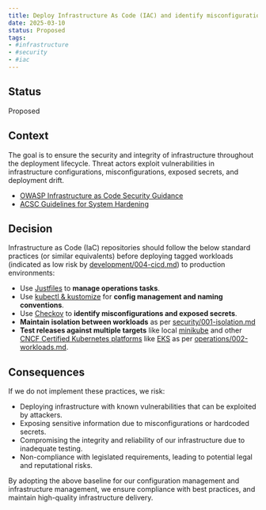 ```yaml
---
title: Deploy Infrastructure As Code (IAC) and identify misconfiguration
date: 2025-03-10
status: Proposed
tags:
- #infrastructure
- #security
- #iac
---
```


## Status

Proposed

## Context

The goal is to ensure the security and integrity of infrastructure throughout the deployment lifecycle. Threat actors exploit vulnerabilities in infrastructure configurations, misconfigurations, exposed secrets, and deployment drift.

- [OWASP Infrastructure as Code Security Guidance](https://cheatsheetseries.owasp.org/cheatsheets/Infrastructure_as_Code_Security_Cheat_Sheet.html)
- [ACSC Guidelines for System Hardening](https://www.cyber.gov.au/resources-business-and-government/essential-cybersecurity/ism/cybersecurity-guidelines/guidelines-system-hardening)

## Decision

Infrastructure as Code (IaC) repositories should follow the below standard practices (or similar equivalents) before deploying tagged workloads (indicated as low risk by [development/004-cicd.md](../development/004-cicd.md)) to production environments:

- Use [Justfiles](https://just.systems/man/en/) to **manage operations tasks**.
- Use [kubectl & kustomize](https://kubectl.docs.kubernetes.io/guides/config_management/) for **config management and naming conventions**.
- Use [Checkov](https://www.checkov.io/1.Welcome/What%20is%20Checkov.html) to **identify misconfigurations and exposed secrets**.
- **Maintain isolation between workloads** as per [security/001-isolation.md](../security/001-isolation.md)
- **Test releases against multiple targets** like local [minikube](https://minikube.sigs.k8s.io/docs/handbook/) and other [CNCF Certified Kubernetes platforms](https://www.cncf.io/training/certification/software-conformance/#logos) like [EKS](https://docs.aws.amazon.com/eks/latest/userguide/quickstart.html) as per [operations/002-workloads.md](../operations/002-workloads.md).

## Consequences

If we do not implement these practices, we risk:

- Deploying infrastructure with known vulnerabilities that can be exploited by attackers.
- Exposing sensitive information due to misconfigurations or hardcoded secrets.
- Compromising the integrity and reliability of our infrastructure due to inadequate testing.
- Non-compliance with legislated requirements, leading to potential legal and reputational risks.

By adopting the above baseline for our configuration management and infrastructure management, we ensure compliance with best practices, and maintain high-quality infrastructure delivery.